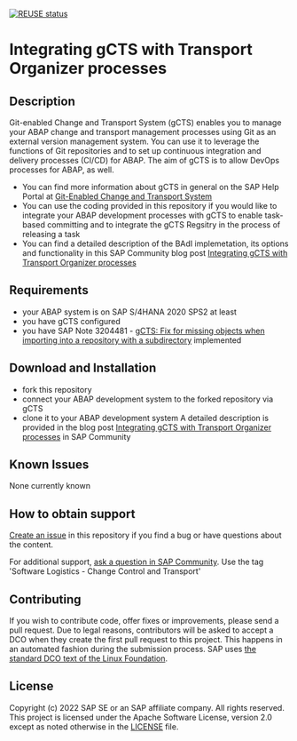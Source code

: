 <!--- Register repository https://api.reuse.software/register, then add REUSE badge:
[![REUSE status](https://api.reuse.software/badge/github.com/SAP-samples/REPO-NAME)](https://api.reuse.software/info/github.com/SAP-samples/REPO-NAME)
-->
[![REUSE status](https://api.reuse.software/badge/github.com/SAP-samples/s4hana-gcts)](https://api.reuse.software/info/github.com/SAP-samples/s4hana-gcts)

# Integrating gCTS with Transport Organizer processes

## Description
Git-enabled Change and Transport System (gCTS) enables you to manage your ABAP change and transport management processes using Git as an external version management system. You can use it to leverage the functions of Git repositories and to set up continuous integration and delivery processes (CI/CD) for ABAP. The aim of gCTS is to allow DevOps processes for ABAP, as well.

* You can find more information about gCTS in general on the SAP Help Portal at [Git-Enabled Change and Transport System](https://help.sap.com/docs/ABAP_PLATFORM_NEW/4a368c163b08418890a406d413933ba7/f319b168e87e42149e25e13c08d002b9.html)
* You can use the coding provided in this repository if you would like to integrate your ABAP development processes with gCTS to enable task-based committing and to integrate the gCTS Regsitry in the process of releasing a task
* You can find a detailed description of the BAdI implemetation, its options and functionality in this SAP Community blog post [Integrating gCTS with Transport Organizer processes](https://blogs.sap.com/2022/05/24/integrating-gcts-with-transport-organizer-processes/)

## Requirements
- your ABAP system is on SAP S/4HANA 2020 SPS2 at least
- you have gCTS configured
- you have SAP Note 3204481 - [gCTS: Fix for missing objects when importing into a repository with a subdirectory](https://launchpad.support.sap.com/#/notes/3204481) implemented 

## Download and Installation
- fork this repository
- connect your ABAP development system to the forked repository via gCTS
- clone it to your ABAP development system
A detailed description is provided in the blog post [Integrating gCTS with Transport Organizer processes](https://blogs.sap.com/2022/05/23/integrating-gcts…anizer-processes/) in SAP Community

## Known Issues
None currently known

## How to obtain support
[Create an issue](https://github.com/SAP-samples/s4hana-gcts/issues) in this repository if you find a bug or have questions about the content.
 
For additional support, [ask a question in SAP Community](https://answers.sap.com/questions/ask.html). Use the tag 'Software Logistics - Change Control and Transport'

## Contributing
If you wish to contribute code, offer fixes or improvements, please send a pull request. Due to legal reasons, contributors will be asked to accept a DCO when they create the first pull request to this project. This happens in an automated fashion during the submission process. SAP uses [the standard DCO text of the Linux Foundation](https://developercertificate.org/).

## License
Copyright (c) 2022 SAP SE or an SAP affiliate company. All rights reserved. This project is licensed under the Apache Software License, version 2.0 except as noted otherwise in the [LICENSE](LICENSES/Apache-2.0.txt) file.
